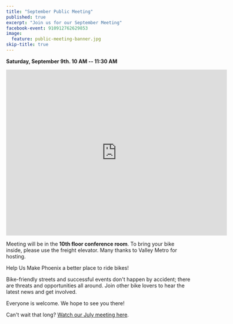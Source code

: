 ```yaml
---
title: "September Public Meeting"
published: true
excerpt: "Join us for our September Meeting"
facebook-event: 910912762629853
image:
  feature: public-meeting-banner.jpg
skip-title: true
---
```


**Saturday, September 9th. 10 AM -- 11:30 AM**

<iframe src="https://www.google.com/maps/embed?pb=!1m14!1m8!1m3!1d13315.968177469247!2d-112.0746923!3d33.4495138!3m2!1i1024!2i768!4f13.1!3m3!1m2!1s0x0%3A0x339b41c816151025!2sValley+Metro!5e0!3m2!1sen!2sus!4v1537483519167" width="600" height="450" frameborder="0" style="border:0" allowfullscreen></iframe>

Meeting will be in the **10th floor conference room**. To bring your bike inside, please use the freight elevator. Many thanks to Valley Metro for hosting.

Help Us Make Phoenix a better place to ride bikes!

Bike-friendly streets and successful events don't happen by accident; there are threats and opportunities all around. Join other bike lovers to hear the latest news and get involved.

Everyone is welcome. We hope to see you there!

Can't wait that long? [Watch our July meeting here](https://youtu.be/pGNYuBoPe9c).
